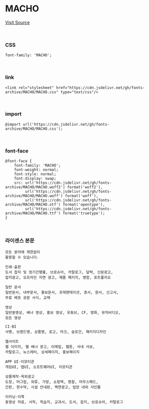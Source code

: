 # MACHO

[Visit Source](http://www.earlyfont.com/portfolio/EARLYFONT_MACHO)

&nbsp;

### CSS

```
font-family: 'MACHO';
```

&nbsp;

### link

```
<link rel="stylesheet" href="https://cdn.jsdelivr.net/gh/fonts-archive/MACHO/MACHO.css" type="text/css"/>
```

&nbsp;

### import

```
@import url('https://cdn.jsdelivr.net/gh/fonts-archive/MACHO/MACHO.css');
```

&nbsp;

### font-face

```
@font-face {
    font-family: 'MACHO';
    font-weight: normal;
    font-style: normal;
    font-display: swap;
    src: url('https://cdn.jsdelivr.net/gh/fonts-archive/MACHO/MACHO.woff2') format('woff2'),
         url('https://cdn.jsdelivr.net/gh/fonts-archive/MACHO/MACHO.woff') format('woff'),
         url('https://cdn.jsdelivr.net/gh/fonts-archive/MACHO/MACHO.otf') format('opentype'),
         url('https://cdn.jsdelivr.net/gh/fonts-archive/MACHO/MACHO.ttf') format('truetype');
}
```

&nbsp;

### 라이센스 본문

```
모든 분야에 제한없이
활용할 수 있습니다.

인쇄·출판
도서 잡지 및 정기간행물, 브로슈어, 카탈로그, 달력, 신문광고,
잡지광고, 오프라인 지면 광고, 제품 패키지, 명함, 포트폴리오

일반 문서
일반문서, 내부문서, 홍보문서, 프레젠테이션, 증서, 원서, 신고서,
무료 배포 공문 서식, 교재

영상
일반동영상, 배너 영상, 홍보 영상, 유튜브, CF, 영화, 뮤직비디오,
모든 영상

CI·BI
사명, 브랜드명, 상품명, 로고, 마크, 슬로건, 패키지디자인

웹사이트
웹 이미지, 웹 배너 광고, 이메일, 웹툰, 사내 사보,
카탈로그, 뉴스레터, 상세페이지, 홍보페이지

APP UI·이모티콘
게임UI, 앱UI, 소프트웨어UI, 이모티콘

상품제작·옥외광고
도장, 머그컵, 외류, 가방, 쇼핑백, 명찰, 마우스패드,
간판, 현수막, 시설 안내판, 벽면광고, 업장 내외 사인물

이러닝·이북
동영상 자료, 서적, 학습지, 교과서, 도서, 잡지, 브로슈어, 카탈로그
```
